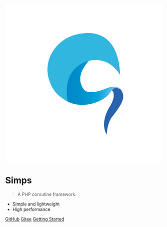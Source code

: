 ![](logo.png ':size=200x200')

# Simps

> A PHP coroutine framework.

* Simple and lightweight
* High performance

[GitHub](https://github.com/simple-swoole/simps)
[Gitee](https://gitee.com/simple-swoole/simps)
[Getting Started](/README)
